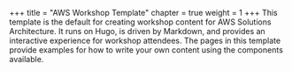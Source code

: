 +++
title = "AWS Workshop Template"
chapter = true
weight = 1
+++
This template is the default for creating workshop content for AWS Solutions Architecture. It runs on Hugo, is driven by Markdown, and provides an interactive experience for workshop attendees. The pages in this template provide examples for how to write your own content using the components available.
